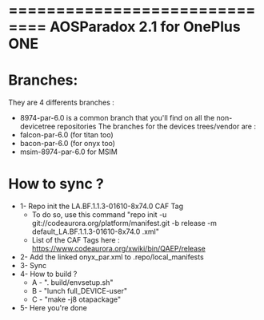 ==============================
AOSParadox 2.1 for OnePlus ONE
==============================

Branches:
=========
They are 4 differents branches :
- 8974-par-6.0 is a common branch that you'll find on all the non-devicetree repositories
The branches for the devices trees/vendor are :
- falcon-par-6.0 (for titan too)
- bacon-par-6.0 (for onyx too)
- msim-8974-par-6.0 for MSIM

How to sync ?
=============
- 1- Repo init the LA.BF.1.1.3-01610-8x74.0 CAF Tag
	- To do so, use this command "repo init -u git://codeaurora.org/platform/manifest.git -b release -m default_LA.BF.1.1.3-01610-8x74.0 .xml"
	- List of the CAF Tags here : https://www.codeaurora.org/xwiki/bin/QAEP/release
- 2- Add the linked onyx_par.xml to .repo/local_manifests
- 3- Sync
- 4- How to build ?
	- A - ". build/envsetup.sh"
	- B - "lunch full_DEVICE-user"
	- C - "make -j8 otapackage"
- 5- Here you're done
